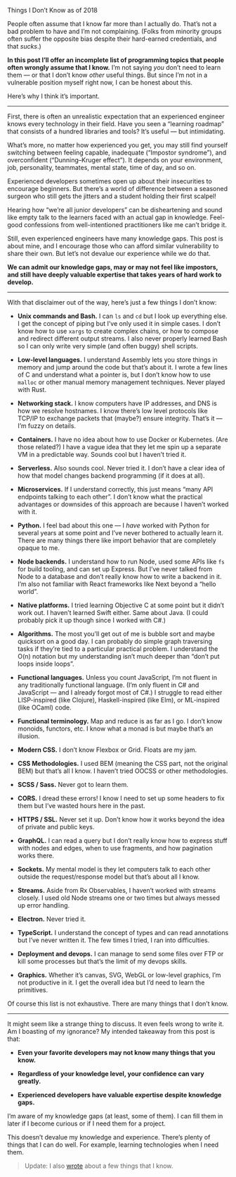Things I Don’t Know as of 2018

People often assume that I know far more than I actually do. That’s not a bad problem to have and I’m not complaining. (Folks from minority groups often suffer the opposite bias despite their hard-earned credentials, and that _sucks_.)

**In this post I’ll offer an incomplete list of programming topics that people often wrongly assume that I know.** I’m not saying _you_ don’t need to learn them — or that I don’t know _other_ useful things. But since I’m not in a vulnerable position myself right now, I can be honest about this.

Here’s why I think it’s important.

* * *

First, there is often an unrealistic expectation that an experienced engineer knows every technology in their field. Have you seen a “learning roadmap” that consists of a hundred libraries and tools? It’s useful — but intimidating.

What’s more, no matter how experienced you get, you may still find yourself switching between feeling capable, inadequate (“Impostor syndrome”), and overconfident (“Dunning–Kruger effect”). It depends on your environment, job, personality, teammates, mental state, time of day, and so on.

Experienced developers sometimes open up about their insecurities to encourage beginners. But there’s a world of difference between a seasoned surgeon who still gets the jitters and a student holding their first scalpel!

Hearing how “we’re all junior developers” can be disheartening and sound like empty talk to the learners faced with an actual gap in knowledge. Feel-good confessions from well-intentioned practitioners like me can’t bridge it.

Still, even experienced engineers have many knowledge gaps. This post is about mine, and I encourage those who can afford similar vulnerability to share their own. But let’s not devalue our experience while we do that.

**We can admit our knowledge gaps, may or may not feel like impostors, and still have deeply valuable expertise that takes years of hard work to develop.**

* * *

With that disclaimer out of the way, here’s just a few things I don’t know:

*   **Unix commands and Bash.** I can `ls` and `cd` but I look up everything else. I get the concept of piping but I’ve only used it in simple cases. I don’t know how to use `xargs` to create complex chains, or how to compose and redirect different output streams. I also never properly learned Bash so I can only write very simple (and often buggy) shell scripts.
    
*   **Low-level languages.** I understand Assembly lets you store things in memory and jump around the code but that’s about it. I wrote a few lines of C and understand what a pointer is, but I don’t know how to use `malloc` or other manual memory management techniques. Never played with Rust.
    
*   **Networking stack.** I know computers have IP addresses, and DNS is how we resolve hostnames. I know there’s low level protocols like TCP/IP to exchange packets that (maybe?) ensure integrity. That’s it — I’m fuzzy on details.
    
*   **Containers.** I have no idea about how to use Docker or Kubernetes. (Are those related?) I have a vague idea that they let me spin up a separate VM in a predictable way. Sounds cool but I haven’t tried it.
    
*   **Serverless.** Also sounds cool. Never tried it. I don’t have a clear idea of how that model changes backend programming (if it does at all).
    
*   **Microservices.** If I understand correctly, this just means “many API endpoints talking to each other”. I don’t know what the practical advantages or downsides of this approach are because I haven’t worked with it.
    
*   **Python.** I feel bad about this one — I _have_ worked with Python for several years at some point and I’ve never bothered to actually learn it. There are many things there like import behavior that are completely opaque to me.
    
*   **Node backends.** I understand how to run Node, used some APIs like `fs` for build tooling, and can set up Express. But I’ve never talked from Node to a database and don’t really know how to write a backend in it. I’m also not familiar with React frameworks like Next beyond a “hello world”.
    
*   **Native platforms.** I tried learning Objective C at some point but it didn’t work out. I haven’t learned Swift either. Same about Java. (I could probably pick it up though since I worked with C#.)
    
*   **Algorithms.** The most you’ll get out of me is bubble sort and maybe quicksort on a good day. I can probably do simple graph traversing tasks if they’re tied to a particular practical problem. I understand the O(n) notation but my understanding isn’t much deeper than “don’t put loops inside loops”.
    
*   **Functional languages.** Unless you count JavaScript, I’m not fluent in any traditionally functional language. (I’m only fluent in C# and JavaScript — and I already forgot most of C#.) I struggle to read either LISP-inspired (like Clojure), Haskell-inspired (like Elm), or ML-inspired (like OCaml) code.
    
*   **Functional terminology.** Map and reduce is as far as I go. I don’t know monoids, functors, etc. I know what a monad is but maybe that’s an illusion.
    
*   **Modern CSS.** I don’t know Flexbox or Grid. Floats are my jam.
    
*   **CSS Methodologies.** I used BEM (meaning the CSS part, not the original BEM) but that’s all I know. I haven’t tried OOCSS or other methodologies.
    
*   **SCSS / Sass.** Never got to learn them.
    
*   **CORS.** I dread these errors! I know I need to set up some headers to fix them but I’ve wasted hours here in the past.
    
*   **HTTPS / SSL.** Never set it up. Don’t know how it works beyond the idea of private and public keys.
    
*   **GraphQL.** I can read a query but I don’t really know how to express stuff with nodes and edges, when to use fragments, and how pagination works there.
    
*   **Sockets.** My mental model is they let computers talk to each other outside the request/response model but that’s about all I know.
    
*   **Streams.** Aside from Rx Observables, I haven’t worked with streams closely. I used old Node streams one or two times but always messed up error handling.
    
*   **Electron.** Never tried it.
    
*   **TypeScript.** I understand the concept of types and can read annotations but I’ve never written it. The few times I tried, I ran into difficulties.
    
*   **Deployment and devops.** I can manage to send some files over FTP or kill some processes but that’s the limit of my devops skills.
    
*   **Graphics.** Whether it’s canvas, SVG, WebGL or low-level graphics, I’m not productive in it. I get the overall idea but I’d need to learn the primitives.
    

Of course this list is not exhaustive. There are many things that I don’t know.

* * *

It might seem like a strange thing to discuss. It even feels wrong to write it. Am I boasting of my ignorance? My intended takeaway from this post is that:

*   **Even your favorite developers may not know many things that you know.**
    
*   **Regardless of your knowledge level, your confidence can vary greatly.**
    
*   **Experienced developers have valuable expertise despite knowledge gaps.**
    

I’m aware of my knowledge gaps (at least, some of them). I can fill them in later if I become curious or if I need them for a project.

This doesn’t devalue my knowledge and experience. There’s plenty of things that I can do well. For example, learning technologies when I need them.

> Update: I also [wrote](https://overreacted.io/the-elements-of-ui-engineering/) about a few things that I know.